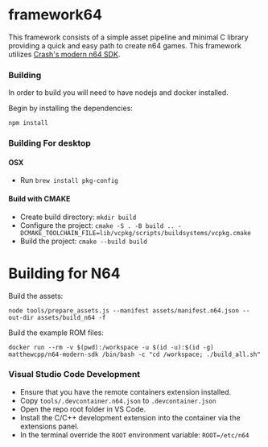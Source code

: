# framework64
This framework consists of a simple asset pipeline and minimal C library providing a quick and easy path to create n64 games.  This framework utilizes [Crash's modern n64 SDK](https://github.com/CrashOveride95/n64sdkmod).

### Building
In order to build you will need to have nodejs and docker installed. 

Begin by installing the dependencies:
```
npm install
```

### Building For desktop

#### OSX
- Run `brew install pkg-config`

#### Build with CMAKE
- Create build directory: `mkdir build`
- Configure the project: `cmake -S . -B build .. -DCMAKE_TOOLCHAIN_FILE=lib/vcpkg/scripts/buildsystems/vcpkg.cmake`
- Build the project: `cmake --build build`

# Building for N64

Build the assets:
```
node tools/prepare_assets.js --manifest assets/manifest.n64.json --out-dir assets/build_n64 -f
```

Build the example ROM files:
```
docker run --rm -v $(pwd):/workspace -u $(id -u):$(id -g) matthewcpp/n64-modern-sdk /bin/bash -c "cd /workspace; ./build_all.sh"
```

### Visual Studio Code Development
- Ensure that you have the remote containers extension installed.
- Copy `tools/.devcontainer.n64.json` to `.devcontainer.json`
- Open the repo root folder in VS Code.
- Install the C/C++ development extension into the container via the extensions panel.
- In the terminal override the `ROOT` environment variable: `ROOT=/etc/n64`
